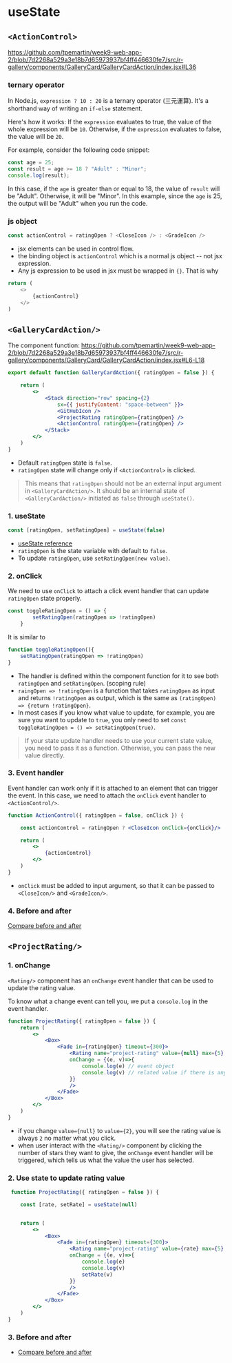 # useState

## `<ActionControl>`

https://github.com/tpemartin/week9-web-app-2/blob/7d2268a529a3e18b7d65973937bf4ff446630fe7/src/r-gallery/components/GalleryCard/GalleryCardAction/index.jsx#L36


### ternary operator

In Node.js, `expression ? 10 : 20` is a ternary operator (三元運算). It's a shorthand way of writing an `if-else` statement. 

Here's how it works: If the `expression` evaluates to true, the value of the whole expression will be `10`. Otherwise, if the `expression` evaluates to false, the value will be `20`. 

For example, consider the following code snippet:

```javascript
const age = 25;
const result = age >= 18 ? "Adult" : "Minor";
console.log(result);
```

In this case, if the `age` is greater than or equal to 18, the value of `result` will be "Adult". Otherwise, it will be "Minor". In this example, since the `age` is 25, the output will be "Adult" when you run the code.

### js object

```javascript
const actionControl = ratingOpen ? <CloseIcon /> : <GradeIcon />
```

  - jsx elements can be used in control flow.  
  - the binding object is `actionControl` which is a normal js object -- not jsx expression. 
  - Any js expression to be used in jsx must be wrapped in `{}`. That is why

    
```javascript
return (
    <>
        {actionControl}
    </>
)
```

## `<GalleryCardAction/>`

The component function: <https://github.com/tpemartin/week9-web-app-2/blob/7d2268a529a3e18b7d65973937bf4ff446630fe7/src/r-gallery/components/GalleryCard/GalleryCardAction/index.jsx#L6-L18>

```jsx
export default function GalleryCardAction({ ratingOpen = false }) {

    return (
        <>
            <Stack direction="row" spacing={2}
                sx={{ justifyContent: "space-between" }}>
                <GitHubIcon />
                <ProjectRating ratingOpen={ratingOpen} />
                <ActionControl ratingOpen={ratingOpen} />
            </Stack>
        </>
    )
}
```

  - Default `ratingOpen` state is `false`.
  - `ratingOpen` state will change only if `<ActionControl>` is clicked.

> This means that `ratingOpen` should not be an external input argument in `<GalleryCardAction/>`. It should be an internal state of `<GalleryCardAction/>` initiated as `false` through `useState()`.

### 1. useState

```jsx
const [ratingOpen, setRatingOpen] = useState(false)
```

  - [useState reference](https://react.dev/reference/react/useState#usestate)
  - `ratingOpen` is the state variable with default to `false`. 
  - To update `ratingOpen`, use `setRatingOpen(new value)`.

### 2. onClick

We need to use `onClick` to attach a click event handler that can update `ratingOpen` state properly.

```jsx
const toggleRatingOpen = () => {
        setRatingOpen(ratingOpen => !ratingOpen)
    }
```

It is similar to
```jsx
function toggleRatingOpen(){
    setRatingOpen(ratingOpen => !ratingOpen)
}
```

  - The handler is defined within the component function for it to see both `ratingOpen` and `setRatingOpen`. (scoping rule)
  - `raingOpen => !ratingOpen` is a function that takes `ratingOpen` as input and returns `!ratingOpen` as output, which is the same as `(ratingOpen) => {return !ratingOpen}`.  
  - In most cases if you know what value to update, for example, you are sure you want to update to `true`, you only need to set `const toggleRatingOpen = () => setRatingOpen(true)`. 
  
> If your state update handler needs to use your current state value, you need to pass it as a function. Otherwise, you can pass the new value directly.

### 3. Event handler

Event handler can work only if it is attached to an element that can trigger the event. In this case, we need to attach the `onClick` event handler to `<ActionControl/>`.

```jsx
function ActionControl({ ratingOpen = false, onClick }) {

    const actionControl = ratingOpen ? <CloseIcon onClick={onClick}/> : <GradeIcon onClick={onClick}/>

    return (
        <>
            {actionControl}
        </>
    )
}
```

  - `onClick` must be added to input argument, so that it can be passed to `<CloseIcon/>` and `<GradeIcon/>`.

### 4. Before and after

[Compare before and after](https://github.com/tpemartin/week9-web-app-2/commit/c2d2eb400cb259f62bb024b5aa2d59003aabb5ac)

## `<ProjectRating/>`

### 1. onChange

`<Rating/>` component has an `onChange` event handler that can be used to update the rating value.

To know what a change event can tell you, we put a `console.log` in the event handler.

```jsx
function ProjectRating({ ratingOpen = false }) {
    return (
        <>
            <Box>
                <Fade in={ratingOpen} timeout={300}>
                    <Rating name="project-rating" value={null} max={5}
                    onChange = {(e, v)=>{
                        console.log(e) // event object
                        console.log(v) // related value if there is any
                    }}
                    />
                </Fade>
            </Box>
        </>
    )
}
```

  - if you change `value={null}` to `value={2}`, you will see the rating value is always `2` no matter what you click.  
  - when user interact with the `<Rating/>` component by clicking the number of stars they want to give, the `onChange` event handler will be triggered, which tells us what the value the user has selected.

### 2. Use state to update rating value

```jsx
 function ProjectRating({ ratingOpen = false }) {

    const [rate, setRate] = useState(null)


    return (
        <>
            <Box>
                <Fade in={ratingOpen} timeout={300}>
                    <Rating name="project-rating" value={rate} max={5}
                    onChange = {(e, v)=>{
                        console.log(e)
                        console.log(v)
                        setRate(v)
                    }}
                    />
                </Fade>
            </Box>
        </>
    )
}
```

### 3. Before and after

  - [Compare before and after](https://github.com/tpemartin/week9-web-app-2/commit/03536a98d599872ab62fb1b2b75d6e1d8fc3c1e9)